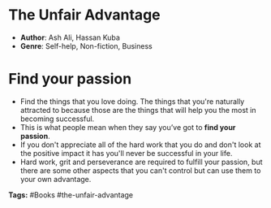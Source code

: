 # The Unfair Advantage
- **Author**: Ash Ali, Hassan Kuba
- **Genre**: Self-help, Non-fiction, Business

# Find your passion
- Find the things that you love doing. The things that you're naturally attracted to because those are the things that will help you the most in becoming successful.
- This is what people mean when they say you’ve got to **find your passion**.
- If you don't appreciate all of the hard work that you do and don't look at the positive impact it has you'll never be successful in your life.
- Hard work, grit and perseverance are required to fulfill your passion, but there are some other aspects that you can't control but can use them to your own advantage. 

**Tags:** #Books  #the-unfair-advantage